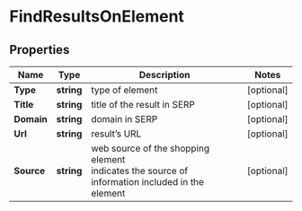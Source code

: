 # FindResultsOnElement


## Properties

| Name | Type | Description | Notes |
|------------ | ------------- | ------------- | -------------|
**Type** | **string** | type of element |[optional]|
**Title** | **string** | title of the result in SERP |[optional]|
**Domain** | **string** | domain in SERP |[optional]|
**Url** | **string** | result’s URL |[optional]|
**Source** | **string** | web source of the shopping element<br>indicates the source of information included in the element |[optional]|